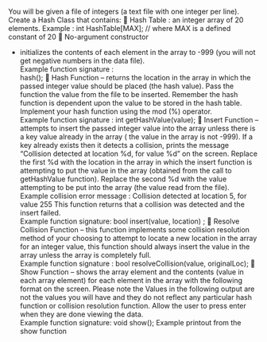 You will be given a file of integers (a text file with one integer per line).  
Create a Hash Class that contains: 

Hash Table
:  an integer array of 20 elements. 
Example
:
int HashTable[MAX]; // where MAX is a defined constant of 20

No-argument constructor
 - initializes the contents of each element in the array to -999 (you will not get negative numbers 
in the data file).  
Example function signature
:  
hash();

Hash Function
 – returns the location in the array in which the passed integer value should be placed (the hash value).  Pass 
the function the value from the file to be inserted.  Remember the hash function is dependent upon the value to be stored in 
the hash table.   Implement your hash function using the mod (%) operator.  
Example function signature
: 
int getHashValue(value);

Insert Function
 – attempts to insert the passed integer value into the array unless there is a key value already in the array ( 
the value in the array is not -999).  If a key already exists then it detects a collision, prints the message “Collision detected at 
location %d, for value %d” on the screen.  Replace the first %d with the location in the array in which the insert function is 
attempting to put the value in the array (obtained from the call to getHashValue function).  Replace the second %d with the 
value attempting to be put into the array (the value read from the file). 
Example collision error message
: 
Collision detected at location 5, for value 255
This function returns that a collision was detected and the insert failed.  
Example function signature: 
bool insert(value, location)
;

Resolve Collision Function
 – this function implements some collision resolution method of your choosing to attempt to 
locate a new location in the array for an integer value, this function should always insert the value in the array unless the 
array is completely full.  
Example function signature
:
bool resolveCollision(value, originalLoc);

Show Function
 – shows the array element and the contents (value in each array element) for each element in the array with 
the following format on the screen.  Please note the Values in the following output are not the values you will have and they 
do not reflect any particular hash function or collision resolution function.  Allow the user to press enter when they are done 
viewing the data.  
Example function signature:
void show();
Example printout from the show function